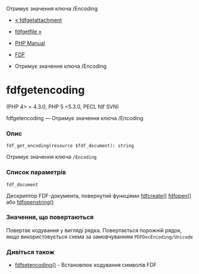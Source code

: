 Отримує значення ключа /Encoding

-   [« fdfgetattachment](function.fdf-get-attachment.html)
    
-   [fdfgetfile »](function.fdf-get-file.html)
    
-   [PHP Manual](index.html)
    
-   [FDF](ref.fdf.html)
    
-   Отримує значення ключа /Encoding
    

# fdfgetencoding

(PHP 4> = 4.3.0, PHP 5 <5.3.0, PECL fdf SVN)

fdfgetencoding — Отримує значення ключа /Encoding

### Опис

```methodsynopsis
fdf_get_encoding(resource $fdf_document): string
```

Отримує значення ключа `/Encoding`

### Список параметрів

`fdf_document`

Дескриптор FDF-документа, повернутий функціями [fdfcreate()](function.fdf-create.html) [fdfopen()](function.fdf-open.html) або [fdfopenstring()](function.fdf-open-string.html)

### Значення, що повертаються

Повертає кодування у вигляді рядка. Повертається порожній рядок, якщо використовується схема за замовчуванням `PDFDocEncoding/Unicode`

### Дивіться також

-   [fdfsetencoding()](function.fdf-set-encoding.html) - Встановлює кодування символів FDF